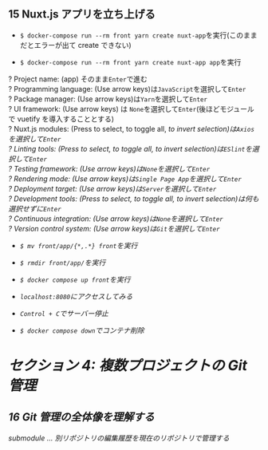 ## 15 Nuxt.js アプリを立ち上げる

- `$ docker-compose run --rm front yarn create nuxt-app`を実行(このままだとエラーが出て create できない)<br>

* `$ docker-compose run --rm front yarn create nuxt-app app`を実行<br>

? Project name: (app) そのまま`Enter`で進む<br>
? Programming language: (Use arrow keys)は`JavaScript`を選択して`Enter`<br>
? Package manager: (Use arrow keys)は`Yarn`を選択して`Enter`<br>
? UI framework: (Use arrow keys) は `None`を選択して`Enter`(後ほどモジュールで vuetify を導入することとする)<br>
? Nuxt.js modules: (Press <space> to select, <a> to toggle all, <i> to invert selection)は`Axios`を選択して`Enter`<br>
? Linting tools: (Press <space> to select, <a> to toggle all, <i> to invert selection)は`ESlint`を選択して`Enter`<br>
? Testing framework: (Use arrow keys)は`None`を選択して`Enter`<br>
? Rendering mode: (Use arrow keys)は`Single Page App`を選択して`Enter`<br>
? Deployment target: (Use arrow keys)は`Server`を選択して`Enter`<br>
? Development tools: (Press <space> to select, <a> to toggle all, <i> to invert selection)は何も選択せずに`Enter`<br>
? Continuous integration: (Use arrow keys)は`None`を選択して`Enter`<br>
? Version control system: (Use arrow keys)は`Git`を選択して`Enter`<br>

- `$ mv front/app/{*,.*} front`を実行<br>

- `$ rmdir front/app/`を実行<br>

* `$ docker compose up front`を実行<br>

- `localhost:8080`にアクセスしてみる<br>

- `Control + C`でサーバー停止<br>

* `$ docker compose down`でコンテナ削除<br>

# セクション 4: 複数プロジェクトの Git 管理

## 16 Git 管理の全体像を理解する

submodule ... 別リポジトリの編集履歴を現在のリポジトリで管理する<br>
